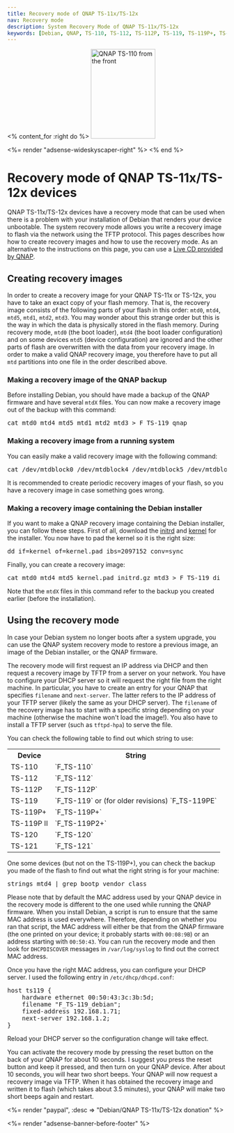```yaml
---
title: Recovery mode of QNAP TS-11x/TS-12x
nav: Recovery mode
description: System Recovery Mode of QNAP TS-11x/TS-12x
keywords: [Debian, QNAP, TS-110, TS-112, TS-112P, TS-119, TS-119P+, TS-120, TS-121, recovery, emergency, rescue]
---
```


<% content_for :right do %>
<img src = "../images/r_qnap_ts110.jpg" class="border" alt="QNAP TS-110 from the front" width="148" height="206" />

<%= render "adsense-wideskyscaper-right" %>
<% end %>

<h1>Recovery mode of QNAP TS-11x/TS-12x devices</h1>

QNAP TS-11x/TS-12x devices have a recovery mode that can be used when there is a
problem with your installation of Debian that renders your device
unbootable.  The system recovery mode allows you write a recovery image to
flash via the network using the TFTP protocol.  This pages describes how
how to create recovery images and how to use the recovery mode.  As an
alternative to the instructions on this page, you can use a <a href =
"http://wiki.qnap.com/wiki/Firmware_Recovery">Live CD provided by QNAP</a>.

<h2><a id = "create">Creating recovery images</a></h2>

In order to create a recovery image for your QNAP TS-11x or TS-12x, you have to take
an exact copy of your flash memory.  That is, the recovery image consists
of the following parts of your flash in this order: `mtd0`, `mtd4`, `mtd5`,
`mtd1`, `mtd2`, `mtd3`.  You may wonder about this strange order but this
is the way in which the data is physically stored in the flash memory.
During recovery mode, `mtd0` (the boot loader), `mtd4` (the boot loader
configuration) and on some devices `mtd5` (device configuration) are
ignored and the other parts of flash are overwritten with the data from
your recovery image.  In order to make a valid QNAP recovery image, you
therefore have to put all `mtd` partitions into one file in the order
described above.

<h3><a id = "image-qnap">Making a recovery image of the QNAP backup</a></h3>

Before installing Debian, you should have made a backup of the QNAP
firmware and have several `mtdX` files.  You can now make a recovery image
out of the backup with this command:

<div class="code">
<pre>
cat mtd0 mtd4 mtd5 mtd1 mtd2 mtd3 &gt; F_TS-119_qnap
</pre>
</div>

<h3><a id = "image-system">Making a recovery image from a running system</a></h3>

You can easily make a valid recovery image with the following command:

<div class="code">
<pre>
cat /dev/mtdblock0 /dev/mtdblock4 /dev/mtdblock5 /dev/mtdblock1 /dev/mtdblock2 /dev/mtdblock3 &gt; F_TS-119_debian
</pre>
</div>

It is recommended to create periodic recovery images of your flash, so you
have a recovery image in case something goes wrong.

<h3><a id = "image-di">Making a recovery image containing the Debian installer</a></h3>

If you want to make a QNAP recovery image containing the Debian installer,
you can follow these steps.  First of all, download the <a href =
"http://ftp.uk.debian.org/debian/dists/stable/main/installer-armel/current/images/kirkwood/network-console/qnap/ts-119/initrd.gz">initrd</a>
and <a href =
"http://ftp.uk.debian.org/debian/dists/stable/main/installer-armel/current/images/kirkwood/network-console/qnap/ts-119/kernel">kernel</a>
for the installer.  You now have to pad the kernel so it is the right size:

<div class="code">
<pre>
dd if=kernel of=kernel.pad ibs=2097152 conv=sync
</pre>
</div>

Finally, you can create a recovery image:

<div class="code">
<pre>
cat mtd0 mtd4 mtd5 kernel.pad initrd.gz mtd3 &gt; F_TS-119_di
</pre>
</div>

Note that the `mtdX` files in this command refer to the backup you created
earlier (before the installation).

<h2><a id = "use">Using the recovery mode</a></h2>

In case your Debian system no longer boots after a system upgrade, you can
use the QNAP system recovery mode to restore a previous image, an image of
the Debian installer, or the QNAP firmware.

The recovery mode will first request an IP address via DHCP and then
request a recovery image by TFTP from a server on your network.  You have
to configure your DHCP server so it will request the right file from the
right machine.  In particular, you have to create an entry for your QNAP
that specifies `filename` and `next-server`.  The latter refers to the IP
address of your TFTP server (likely the same as your DHCP server).  The
`filename` of the recovery image has to start with a specific string
depending on your machine (otherwise the machine won't load the image!).
You also have to install a TFTP server (such as `tftpd-hpa`) to serve
the file.

You can check the following table to find out which string to use:

<table>

<tr>
<th>Device</th>
<th>String</th>
</tr>

<tr>
<td>TS-110</td>
<td>`F_TS-110`</td>
</tr>

<tr>
<td>TS-112</td>
<td>`F_TS-112`</td>
</tr>

<tr>
<td>TS-112P</td>
<td>`F_TS-112P`</td>
</tr>

<tr>
<td>TS-119</td>
<td>`F_TS-119` or (for older revisions) `F_TS-119PE`</td>
</tr>

<tr>
<td>TS-119P+</td>
<td>`F_TS-119P+`</td>
</tr>

<tr>
<td>TS-119P II</td>
<td>`F_TS-119P2+`</td>
</tr>

<tr>
<td>TS-120</td>
<td>`F_TS-120`</td>
</tr>

<tr>
<td>TS-121</td>
<td>`F_TS-121`</td>
</tr>

</table>

One some devices (but not on the TS-119P+), you can check the backup you
made of the flash to find out what the right string is for your machine:

<div class="code">
<pre>
strings mtd4 | grep bootp_vendor_class
</pre>
</div>

Please note that by default the MAC address used by your QNAP device in the
recovery mode is different to the one used while running the QNAP firmware.
When you install Debian, a script is run to ensure that the same MAC
address is used everywhere.  Therefore, depending on whether you ran that
script, the MAC address will either be that from the QNAP firmware (the one
printed on your device; it probably starts with `00:08:9B`) or an address
starting with `00:50:43`.  You can run the recovery mode and then look for
`DHCPDISCOVER` messages in `/var/log/syslog` to find out the correct MAC
address.

Once you have the right MAC address, you can configure your DHCP server.  I
used the following entry in `/etc/dhcp/dhcpd.conf`:

<div class="code">
<pre>
host ts119 {
    hardware ethernet 00:50:43:3c:3b:5d;
    filename "F_TS-119_debian";
    fixed-address 192.168.1.71;
    next-server 192.168.1.2;
}
</pre>
</div>

Reload your DHCP server so the configuration change will take effect.

You can activate the recovery mode by pressing the reset button on the back
of your QNAP for about 10 seconds.  I suggest you press the reset button
and keep it pressed, and then turn on your QNAP device.  After about 10
seconds, you will hear two short beeps.  Your QNAP will now request a
recovery image via TFTP.  When it has obtained the recovery image and
written it to flash (which takes about 3.5 minutes), your QNAP will make
two short beeps again and restart.

<%= render "paypal", :desc => "Debian/QNAP TS-11x/TS-12x donation" %>

<div class="bbf">
<%= render "adsense-banner-before-footer" %>
</div>

